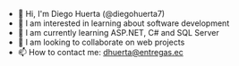 - 👋 Hi, I'm Diego Huerta (@diegohuerta7)
- 👀 I am interested in learning about software development
- 🌱 I am currently learning ASP.NET, C# and SQL Server
- 💞️ I am looking to collaborate on web projects
- 📫 How to contact me: dhuerta@entregas.ec

<!---
diegohuerta7/diegohuerta7 is a ✨ special ✨ repository because its `README.md` (this file) appears on your GitHub profile.
You can click the Preview link to take a look at your changes.
--->
